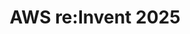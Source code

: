 ---
title: "AWS re:Invent 2025"
startDate: 2025-12-01
location:
  city: "Las Vegas"
  country: "USA"
url: "https://reinvent.awsevents.com/"
image: "/images/19.png"
featured: true
eventType: ["Cloud"]
region: "Americas"
---